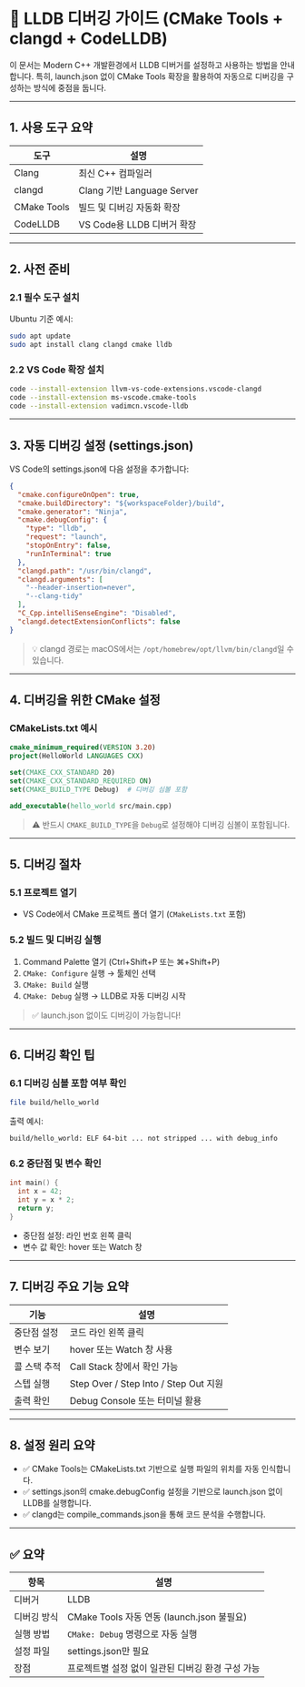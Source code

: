 # 🐞 LLDB 디버깅 가이드 (CMake Tools + clangd + CodeLLDB)

이 문서는 Modern C++ 개발환경에서 LLDB 디버거를 설정하고 사용하는 방법을 안내합니다. 특히, launch.json 없이 CMake Tools 확장을 활용하여 자동으로 디버깅을 구성하는 방식에 중점을 둡니다.

---

## 1. 사용 도구 요약

| 도구           | 설명                                 |
|----------------|--------------------------------------|
| Clang          | 최신 C++ 컴파일러                    |
| clangd         | Clang 기반 Language Server           |
| CMake Tools    | 빌드 및 디버깅 자동화 확장           |
| CodeLLDB       | VS Code용 LLDB 디버거 확장           |

---

## 2. 사전 준비

### 2.1 필수 도구 설치

Ubuntu 기준 예시:

```bash
sudo apt update
sudo apt install clang clangd cmake lldb
```

### 2.2 VS Code 확장 설치

```bash
code --install-extension llvm-vs-code-extensions.vscode-clangd
code --install-extension ms-vscode.cmake-tools
code --install-extension vadimcn.vscode-lldb
```

---

## 3. 자동 디버깅 설정 (settings.json)

VS Code의 settings.json에 다음 설정을 추가합니다:

```json
{
  "cmake.configureOnOpen": true,
  "cmake.buildDirectory": "${workspaceFolder}/build",
  "cmake.generator": "Ninja",
  "cmake.debugConfig": {
    "type": "lldb",
    "request": "launch",
    "stopOnEntry": false,
    "runInTerminal": true
  },
  "clangd.path": "/usr/bin/clangd",
  "clangd.arguments": [
    "--header-insertion=never",
    "--clang-tidy"
  ],
  "C_Cpp.intelliSenseEngine": "Disabled",
  "clangd.detectExtensionConflicts": false
}
```

> 💡 clangd 경로는 macOS에서는 `/opt/homebrew/opt/llvm/bin/clangd`일 수 있습니다.

---

## 4. 디버깅을 위한 CMake 설정

### CMakeLists.txt 예시

```cmake
cmake_minimum_required(VERSION 3.20)
project(HelloWorld LANGUAGES CXX)

set(CMAKE_CXX_STANDARD 20)
set(CMAKE_CXX_STANDARD_REQUIRED ON)
set(CMAKE_BUILD_TYPE Debug)  # 디버깅 심볼 포함

add_executable(hello_world src/main.cpp)
```

> ⚠️ 반드시 `CMAKE_BUILD_TYPE`을 `Debug`로 설정해야 디버깅 심볼이 포함됩니다.

---

## 5. 디버깅 절차

### 5.1 프로젝트 열기

- VS Code에서 CMake 프로젝트 폴더 열기 (`CMakeLists.txt` 포함)

### 5.2 빌드 및 디버깅 실행

1. Command Palette 열기 (Ctrl+Shift+P 또는 ⌘+Shift+P)
2. `CMake: Configure` 실행 → 툴체인 선택
3. `CMake: Build` 실행
4. `CMake: Debug` 실행 → LLDB로 자동 디버깅 시작

> ✅ launch.json 없이도 디버깅이 가능합니다!

---

## 6. 디버깅 확인 팁

### 6.1 디버깅 심볼 포함 여부 확인

```bash
file build/hello_world
```

출력 예시:

```bash
build/hello_world: ELF 64-bit ... not stripped ... with debug_info
```

### 6.2 중단점 및 변수 확인

```cpp
int main() {
  int x = 42;
  int y = x * 2;
  return y;
}
```

- 중단점 설정: 라인 번호 왼쪽 클릭
- 변수 값 확인: hover 또는 Watch 창

---

## 7. 디버깅 주요 기능 요약

| 기능           | 설명                                 |
|----------------|--------------------------------------|
| 중단점 설정    | 코드 라인 왼쪽 클릭                  |
| 변수 보기      | hover 또는 Watch 창 사용             |
| 콜 스택 추적   | Call Stack 창에서 확인 가능          |
| 스텝 실행      | Step Over / Step Into / Step Out 지원 |
| 출력 확인      | Debug Console 또는 터미널 활용       |

---

## 8. 설정 원리 요약

- ✅ CMake Tools는 CMakeLists.txt 기반으로 실행 파일의 위치를 자동 인식합니다.
- ✅ settings.json의 cmake.debugConfig 설정을 기반으로 launch.json 없이 LLDB를 실행합니다.
- ✅ clangd는 compile_commands.json을 통해 코드 분석을 수행합니다.

---

## ✅ 요약

| 항목           | 설명                                          |
|----------------|-----------------------------------------------|
| 디버거         | LLDB                                          |
| 디버깅 방식    | CMake Tools 자동 연동 (launch.json 불필요)     |
| 실행 방법      | `CMake: Debug` 명령으로 자동 실행             |
| 설정 파일      | settings.json만 필요                          |
| 장점           | 프로젝트별 설정 없이 일관된 디버깅 환경 구성 가능 |
